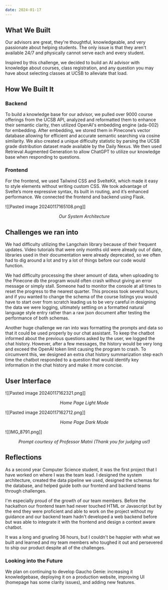 ```yaml
---
date: 2024-01-17
---
```

## What We Built
Our advisors are great, they're thoughtful, knowledgeable, and very passionate about helping students. The only issue is that they aren't available 24/7 and physically cannot serve each and every student.

Inspired by this challenge, we decided to build an AI advisor with knowledge about courses, class registration, and any question you may have about selecting classes at UCSB to alleviate that load.

## How We Built It

### Backend
To build a knowledge base for our advisor, we pulled over 9000 course offerings from the UCSB API, analyzed and reformatted them to enhance their semantic clarity, then utilized OpenAI's embedding engine (ada-002) for embedding. After embedding, we stored them in Pinecone’s vector database allowing for efficient and accurate semantic searching via cosine similarity. We also created a unique difficulty statistic by parsing the UCSB grade distribution dataset made available by the Daily Nexus. We then used Retrieval Augmented Generation to allow ChatGPT to utilize our knowledge base when responding to questions.

### Frontend
For the frontend, we used Tailwind CSS and SvelteKit, which made it easy to style elements without writing custom CSS. We took advantage of Svelte’s more expressive syntax, its built in routing, and it’s enhanced performance. We connected the frontend and backend using Flask.

![[Pasted image 20240117165108.png]]

<center><i>Our System Architecture</i></center>

## Challenges we ran into
We had difficulty utilizing the Langchain library because of their frequent updates. Video tutorials that were only months old were already out of date, libraries used in their documentation were already deprecated, so we often had to dig around a lot and try a lot of things before our code would function.

We had difficulty processing the sheer amount of data, when uploading to the Pinecone db the program would often crash without giving an error message or simply stall. Someone had to monitor the console at all times to reset the progress to the nearest quarter. This process took several hours, and if you wanted to change the schema of the course listings you would have to start over from scratch leading us to be very careful in designing the data we were logging, ultimately settling on a formatted natural language style entry rather than a raw json document after testing the performance of both schemas.

Another huge challenge we ran into was formatting the prompts and data so that it could be used properly by our chat assistant. To keep the chatbot informed about the previous questions asked by the user, we logged the chat history. However, after a few messages, the history would be very long and exceed the OpenAI token limit causing the program to crash. To circumvent this, we designed an extra chat history summarization step each time the chatbot responded to a question that would identify key information in the chat history and make it more concise.

## User Interface

![[Pasted image 20240117162321.png]]

<center><i>Home Page Light Mode</i></center>

![[Pasted image 20240117162712.png]]

<center><i>Home Page Dark Mode</i></center>

![[IMG_8791.png]]
<center><i>Prompt courtesy of Professor Matni (Thank you for judging us!)</i></center>

## Reflections
As a second year Computer Science student, it was the first project that I have worked on where I was the team lead. I designed the system architecture, created the data pipeline we used, designed the schemas for the database, and helped guide both our frontend and backend teams through challenges. 

I'm especially proud of the growth of our team members. Before the hackathon our frontend team had never touched HTML or Javascript but by the end they were proficient and able to work on the project without my guidance and our backend team hadn't developed a web backend before but was able to integrate it with the frontend and design a context aware chatbot.

It was a long and grueling 36 hours, but I couldn't be happier with what we built and learned and my team members who toughed it out and persevered to ship our product despite all of the challenges.

### Looking into the Future
We plan on continuing to develop Gaucho Genie: increasing it knowledgebase, deploying it on a production website, improving UI (homepage has some clarity issues), and adding new features.